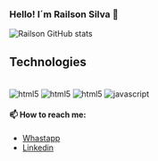 ### Hello! I´m Railson Silva 👋

![Railson GitHub stats](https://github-readme-stats.vercel.app/api?username=railsonsilva7&show_icons=true&theme=dark)
## Technologies

<div style="display: inline_block"><br/>
 <img align="center" alt="html5" src="https://img.shields.io/badge/PYTHON-E34F26?style=for-the-badge&logo=html5&logoColor=white" />
 <img align="center" alt="html5" src="https://img.shields.io/badge/HTML5-E34F26?style=for-the-badge&logo=html5&logoColor=white" />
 <img align="center" alt="html5" src="https://img.shields.io/badge/CSS3-1572B6?style=for-the-badge&logo=css3&logoColor=white" />
<img align="center" alt="javascript" src="https://img.shields.io/badge/JavaScript-F7DF1E?style=for-the-badge&logo=javascript&logoColor=black" />
 
 #### 📫 How to reach me:
 - [Whastapp](https://wa.me/5562982348594)
 - [Linkedin](https://www.linkedin.com/in/railson-silva-a2467718a/)
 
